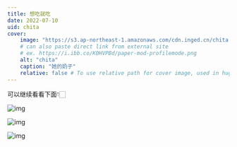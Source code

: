```yaml
---
title: 想吃就吃
date: 2022-07-10
uid: chita
cover:
    image: "https://s3.ap-northeast-1.amazonaws.com/cdn.inged.cn/chita.jpeg"
    # can also paste direct link from external site
    # ex. https://i.ibb.co/K0HVPBd/paper-mod-profilemode.png
    alt: "chita"
    caption: "她的奶子"
    relative: false # To use relative path for cover image, used in hugo Page-bundles
---
```


可以继续看看下面👇🏻

![img](/img/20220710/photo1644029631_1.jpeg)

![img](/img/20220709/z32g9x.jpeg)

![img](/img/20220710/photo1636945736.jpeg)
